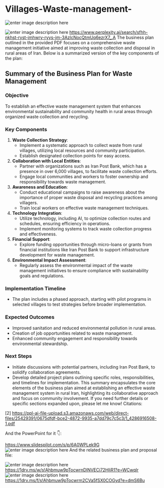 # Villages-Waste-management-


![enter image description here](https://i.sstatic.net/DahTpAB4.jpg)

![enter image description here](https://i.sstatic.net/oTSUhERA.jpg)
https://www.perplexity.ai/search/sfhh-nkhst-ryst-jmhwry-ryys-jm-3AzlcNocQtmUq6ezrX7_.A
The business plan outlined in the provided PDF focuses on a comprehensive waste management initiative aimed at improving waste collection and disposal in rural areas of Iran. Below is a summarized version of the key components of the plan:
## Summary of the Business Plan for Waste Management
### **Objective**
To establish an effective waste management system that enhances environmental sustainability and community health in rural areas through organized waste collection and recycling.
### **Key Components**
1. **Waste Collection Strategy**:
   - Implement a systematic approach to collect waste from rural villages, utilizing local resources and community participation.
   - Establish designated collection points for easy access.
2. **Collaboration with Local Entities**:
   - Partner with organizations such as Iran Post Bank, which has a presence in over 6,000 villages, to facilitate waste collection efforts.
   - Engage local communities and workers to foster ownership and responsibility towards waste management.
3. **Awareness and Education**:
   - Conduct educational campaigns to raise awareness about the importance of proper waste disposal and recycling practices among villagers.
   - Train local workers on effective waste management techniques.
4. **Technology Integration**:
   - Utilize technology, including AI, to optimize collection routes and schedules, ensuring efficiency in operations.
   - Implement monitoring systems to track waste collection progress and effectiveness.
5. **Financial Support**:
   - Explore funding opportunities through micro-loans or grants from financial institutions like Iran Post Bank to support infrastructure development for waste management.
6. **Environmental Impact Assessment**:
   - Regularly assess the environmental impact of the waste management initiatives to ensure compliance with sustainability goals and regulations.
### **Implementation Timeline**
- The plan includes a phased approach, starting with pilot programs in selected villages to test strategies before broader implementation.
### **Expected Outcomes**
- Improved sanitation and reduced environmental pollution in rural areas.
- Creation of job opportunities related to waste management.
- Enhanced community engagement and responsibility towards environmental stewardship.
### **Next Steps**
- Initiate discussions with potential partners, including Iran Post Bank, to solidify collaboration agreements.
- Develop detailed project plans outlining specific roles, responsibilities, and timelines for implementation.
This summary encapsulates the core elements of the business plan aimed at establishing an effective waste management system in rural Iran, highlighting its collaborative approach and focus on community involvement. If you need further details or specific sections expanded upon, please let me know!
Citations:

[2] https://ppl-ai-file-upload.s3.amazonaws.com/web/direct-files/25429391/0675dfdf-bce2-4872-9935-a7dd79c7c5c3/1_4286916508-1.pdf

And the PowerPoint for it 👇:

https://www.slidespilot.com/s/p/6A0WPLek9G
![enter image description here](https://i.sstatic.net/BOqsTgrz.jpg)
And the related business plan and proposal file:

![enter image description here](https://i.sstatic.net/3KEqyY9l.jpg)
https://1drv.ms/w/s!Ahbmuw9pTocwrnDlNVECi72HIjR1?e=WCwqlr
![enter image description here](https://i.sstatic.net/JpzBLWg2.jpg)
https://1drv.ms/f/s!Ahbmuw9pTocwrm2CVa5fSX0COGyd?e=dmS6Bu


